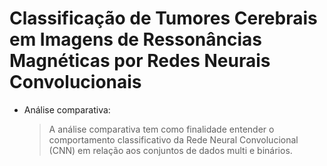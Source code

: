 # Classificação de Tumores Cerebrais em Imagens de Ressonâncias Magnéticas por Redes Neurais Convolucionais 

* Análise comparativa:
  > A análise comparativa tem como finalidade entender o comportamento classificativo da Rede Neural Convolucional (CNN) em relação aos conjuntos de dados multi e binários.
